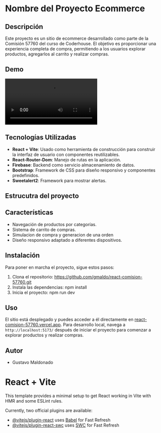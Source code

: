 # Nombre del Proyecto Ecommerce

## Descripción
Este proyecto es un sitio de ecommerce desarrollado como parte de la Comisión 57760 del curso de Coderhouse. El objetivo es proporcionar una experiencia completa de compra, permitiendo a los usuarios explorar productos, agregarlos al carrito y realizar compras.

## Demo
![Demo](https://github.com/gmaldo/react-comision-57760/raw/main/public/data/demo.mov)

## Tecnologías Utilizadas
- **React + Vite**: Usado como herramienta de construcción para construir la interfaz de usuario con componentes reutilizables.
- **React-Router-Dom**: Manejo de rutas en la aplicación.
- **Firebase**: Backend como servicio almacenamiento de datos.
- **Bootstrap**: Framework de CSS para diseño responsivo y componentes predefinidos.
- **Sweetalert2**: Framework para mostrar alertas.

## Estrucutra del proyecto

## Características
- Navegación de productos por categorías.
- Sistema de carrito de compras.
- Simulacion de compra y generacion de una orden
- Diseño responsivo adaptado a diferentes dispositivos.

## Instalación
Para poner en marcha el proyecto, sigue estos pasos:

1. Clona el repositorio:
https://github.com/gmaldo/react-comision-57760.git
2. Instala las dependencias:
npm install
3. Inicia el proyecto:
npm run dev

## Uso 
El sitio está desplegado y puedes acceder a él directamente en [react-comision-57760.vercel.app](https://react-comision-57760.vercel.app).
Para desarrollo local, navega a `http://localhost:5173/` después de iniciar el proyecto para comenzar a explorar productos y realizar compras.
## Autor
- Gustavo Maldonado

# React + Vite

This template provides a minimal setup to get React working in Vite with HMR and some ESLint rules.

Currently, two official plugins are available:

- [@vitejs/plugin-react](https://github.com/vitejs/vite-plugin-react/blob/main/packages/plugin-react/README.md) uses [Babel](https://babeljs.io/) for Fast Refresh
- [@vitejs/plugin-react-swc](https://github.com/vitejs/vite-plugin-react-swc) uses [SWC](https://swc.rs/) for Fast Refresh
